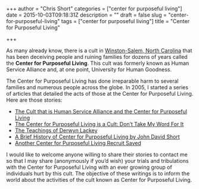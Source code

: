 +++
author = "Chris Short"
categories = ["center for purposeful living"]
date = 2015-10-03T09:18:31Z
description = ""
draft = false
slug = "center-for-purposeful-living"
tags = ["center for purposeful living"]
title = "Center for Purposeful Living"

+++

As many already know, there is a cult in [Winston-Salem, North Carolina](http://maps.google.com/maps?q=center+for+purposeful+living&sourceid=navclient-ff&ie=UTF8&hl=en&ll=36.114572,-80.188614&spn=0.003081,0.006974&t=h&z=18) that has been deceiving people and ruining families for dozens of years called the **Center for Purposeful Living**.  This cult was formerly known as Human Service Alliance and, at one point, University for Human Goodness.

<script async src="//pagead2.googlesyndication.com/pagead/js/adsbygoogle.js"></script>
<!-- chrisshort.net Responsive -->
<ins class="adsbygoogle"
     style="display:block"
     data-ad-client="ca-pub-8972983586873269"
     data-ad-slot="1297095894"
     data-ad-format="auto"></ins>
<script>
   (adsbygoogle = window.adsbygoogle || []).push({});
</script>

The Center for Purposeful Living has done irreparable harm to several families and numerous people across the globe.  In 2005, I started a series of articles that detailed the acts of those at the Center for Purposeful Living.  Here are those stories:

* [The Cult that is Human Service Alliance and the Center for Purposeful Living](/the-cult-that-is-human-service-alliance-and-the-center-for-purposeful-living-2)
* [The Center for Purposeful Living is a Cult: Don’t Take My Word For It](/the-center-for-purposeful-living-is-a-cult-dont-take-my-word-for-it-2)
* [The Teachings of Derwyn Lackey](/the-teachings-of-derwyn-lackey)
* [A Brief History of Center for Purposeful Living by John David Short](/a-brief-history-of-center-for-purposeful-living-by-john-david-short-2)
* [Another Center for Purposeful Living Recruit Saved](/another-center-for-purposeful-living-recruit-saved)

I would like to welcome anyone willing to share their stories to contact me so that I may share (anonymously if you’d wish) your trials and tribulations with the Center for Purposeful Living with an ever growing group of individuals hurt by this cult.  The objective of these writings is to inform the world about the activities of the cult known as Center for Purposeful Living.
